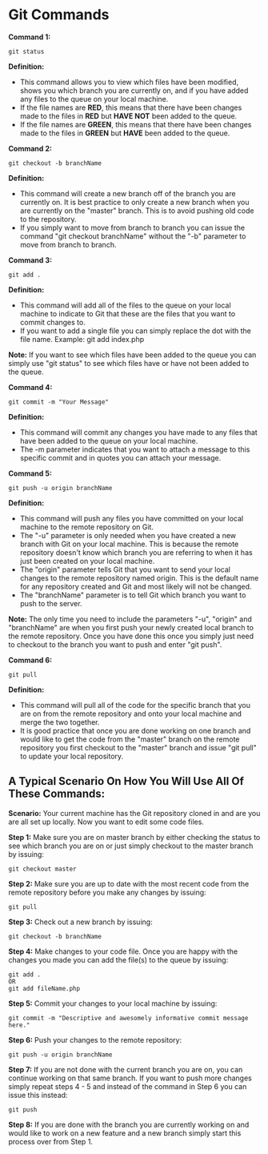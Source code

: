 
# Git Commands

<b>Command 1:</b>
```
git status
```

<b>Definition:</b> 
- This command allows you to view which files have been modified, shows you which branch you are currently on, and if you have added any files to the queue on your local machine. 
- If the file names are <b>RED</b>, this means that there have been changes made to the files in <b>RED</b> but <b>HAVE NOT</b> been added to the queue. 
- If the file names are <b>GREEN</b>, this means that there have been changes made to the files in <b>GREEN</b> but <b>HAVE</b> been added to the queue.

<b>Command 2:</b>
```
git checkout -b branchName
```

<b>Definition:</b>
- This command will create a new branch off of the branch you are currently on. It is best practice to only create a new branch when you are currently on the "master" branch. This is to avoid pushing old code to the repository.
- If you simply want to move from branch to branch you can issue the command "git checkout branchName" without the "-b" parameter to move from branch to branch. 

<b>Command 3:</b>
```
git add . 
```

<b>Definition:</b>
- This command will add all of the files to the queue on your local machine to indicate to Git that these are the files that you want to commit changes to.
- If you want to add a single file you can simply replace the dot with the file name. Example: git add index.php

<b>Note:</b> If you want to see which files have been added to the queue you can simply use "git status" to see which files have or have not been added to the queue.

<b>Command 4:</b>
```
git commit -m "Your Message"
```

<b>Definition:</b>
- This command will commit any changes you have made to any files that have been added to the queue on your local machine. 
- The -m parameter indicates that you want to attach a message to this specific commit and in quotes you can attach your message.

<b>Command 5:</b>
```
git push -u origin branchName
```

<b>Definition:</b>
- This command will push any files you have committed on your local machine to the remote repository on Git.
- The "-u" parameter is only needed when you have created a new branch with Git on your local machine. This is because the remote repository doesn't know which branch you are referring to when it has just been created on your local machine.
- The "origin" parameter tells Git that you want to send your local changes to the remote repository named origin. This is the default name for any repository created and Git and most likely will not be changed.
- The "branchName" parameter is to tell Git which branch you want to push to the server.

<b>Note:</b> The only time you need to include the parameters "-u", "origin" and "branchName" are when you first push your newly created local branch to the remote repository. Once you have done this once you simply just need to checkout to the branch you want to push and enter "git push".

<b>Command 6:</b>
```
git pull
```

<b>Definition:</b>
- This command will pull all of the code for the specific branch that you are on from the remote repository and onto your local machine and merge the two together.
- It is good practice that once you are done working on one branch and would like to get the code from the "master" branch on the remote repository you first checkout to the "master" branch and issue "git pull" to update your local repository.


## A Typical Scenario On How You Will Use All Of These Commands:

<b>Scenario:</b> Your current machine has the Git repository cloned in and are you are all set up locally. Now you want to edit some code files.

<b>Step 1:</b> Make sure you are on master branch by either checking the status to see which branch you are on or just simply checkout to the master branch by issuing:
```
git checkout master
```

<b>Step 2:</b> Make sure you are up to date with the most recent code from the remote repository before you make any changes by issuing:
```
git pull
```

<b>Step 3:</b> Check out a new branch by issuing:
```
git checkout -b branchName
```

<b>Step 4:</b> Make changes to your code file. Once you are happy with the changes you made you can add the file(s) to the queue by issuing:
```
git add .
OR
git add fileName.php
```

<b>Step 5:</b> Commit your changes to your local machine by issuing:
```
git commit -m "Descriptive and awesomely informative commit message here."
```

<b>Step 6:</b> Push your changes to the remote repository:
```
git push -u origin branchName
```

<b>Step 7:</b> If you are not done with the current branch you are on, you can continue working on that same branch. If you want to push more changes simply repeat steps 4 - 5 and instead of the command in Step 6 you can issue this instead:
```
git push
```

<b>Step 8:</b> If you are done with the branch you are currently working on and would like to work on a new feature and a new branch simply start this process over from Step 1.